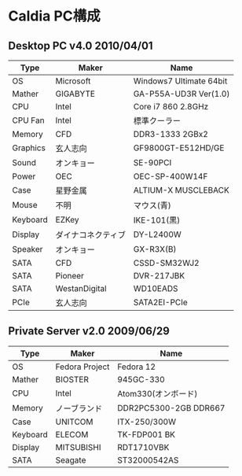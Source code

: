 # Caldia PC構成

## Desktop PC v4.0 2010/04/01

|Type|Maker|Name|
|----|----|----|
|OS|Microsoft|Windows7 Ultimate 64bit|
|Mather|GIGABYTE|GA-P55A-UD3R Ver(1.0)|
|CPU|Intel|Core i7 860 2.8GHz|
|CPU Fan|Intel|標準クーラー|
|Memory|CFD|DDR3-1333 2GBx2|
|Graphics|玄人志向|GF9800GT-E512HD/GE|
|Sound|オンキョー|SE-90PCI|
|Power|OEC|OEC-SP-400W14F|
|Case|星野金属|ALTIUM-X MUSCLEBACK|
|Mouse|不明|マウス(青)|
|Keyboard|EZKey|IKE-101(黒)|
|Display|ダイナコネクティブ|DY-L2400W|
|Speaker|オンキョー|GX-R3X(B)|
|SATA|CFD|CSSD-SM32WJ2|
|SATA|Pioneer|DVR-217JBK|
|SATA|WestanDigital|WD10EADS|
|PCIe|玄人志向|SATA2EI-PCIe|


## Private Server v2.0 2009/06/29

|Type|Maker|Name|
|----|----|----|
|OS|Fedora Project|Fedora 12|
|Mather|BIOSTER|945GC-330|
|CPU|Intel|Atom330(オンボード)|
|Memory|ノーブランド|DDR2PC5300-2GB DDR667|
|Case|UNITCOM|ITX-250/300W|
|Keyboard|ELECOM|TK-FDP001 BK|
|Display|MITSUBISHI|RDT1710VBK|
|SATA|Seagate|ST32000542AS|
